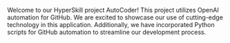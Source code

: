Welcome to our HyperSkill project AutoCoder! This project utilizes OpenAI automation for GitHub. We are excited to showcase our use of cutting-edge technology in this application. Additionally, we have incorporated Python scripts for GitHub automation to streamline our development process.
